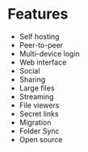 # Features

- Self hosting
- Peer-to-peer
- Multi-device login
- Web interface
- Social
- Sharing
- Large files
- Streaming
- File viewers
- Secret links
- Migration
- Folder Sync
- Open source